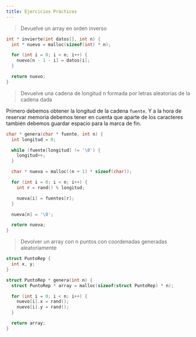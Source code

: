 ```yaml
---
title: Ejercicios Prácticos
---
```


> Devuelve un array en orden inverso

```c
int * invierte(int datos[], int n) {
  int * nuevo = malloc(sizeof(int) * n);

  for (int i = 0; i < n; i++) {
    nuevo[n - 1 - i] = datos[i];
  }

  return nuevo;
}
```

> Devuelve una cadena de longitud n formada por letras aleatorias de la cadena dada

Primero debemos obtener la longitud de la cadena `fuente`. Y a la hora de reservar memoria debemos tener en cuenta que aparte de los caracteres también debemos guardar espacio para la marca de fin.

```c
char * genera(char * fuente, int n) {
  int longitud = 0;

  while (fuente[longitud] != '\0') {
    longitud++;
  }

  char * nueva = malloc((n + 1) * sizeof(char));

  for (int i = 0; i < n; i++) {
    int r = rand() % longitud;

    nueva[i] = fuentes[r];
  }

  nueva[n] = '\0';

  return nueva;
}
```

> Devolver un array con n puntos con coordenadas generadas aleatoriamente

```c
struct PuntoRep {
  int x, y;
}

struct PuntoRep * genera(int n) {
  struct PuntoRep * array = malloc(sizeof(struct PuntoRep) * n);

  for (int i = 0; i < n; i++) {
    nuevo[i].x = rand();
    nuevo[i].y = rand();
  }

  return array;
}
```
